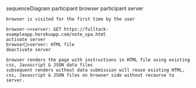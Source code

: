 sequenceDiagram
participant browser
participant server
    
    browser is visited for the first time by the user

    browser->>server: GET https://fulltack-exampleapp.herokuapp.com/note_spa.html
    activate server
    browser>server: HTML file
    deactivate server

    browser renders the page with instructions in HTML file using existing css, Javascript & JSON data files
    subsequent renders without data submission will reuse existing HTML, css, Javascript & JSON files on browser side without recourse to server.
